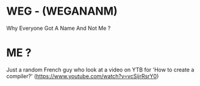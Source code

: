# WEG - (WEGANANM)
 Why Everyone Got A Name And Not Me ?

# ME ?
 Just a random French guy who look at a video on YTB for 'How to create a compiler?' (https://www.youtube.com/watch?v=vcSijrRsrY0)